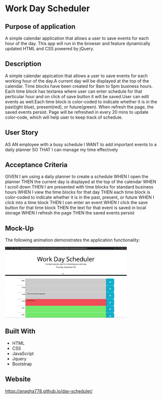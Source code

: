 # Work Day Scheduler

## Purpose of application
A simple calendar application that allows a user to save events for each hour of the day. This app will run in the browser and feature dynamically updated HTML and CSS powered by jQuery.

## Description
A simple calendar appication that allows a user to save events for each working hour of the day.A current day will be displayed at the top of the calendar. Time blocks have been created for 9am to 5pm business hours. Each time block has textarea where user can enter schedule for that perticular hour and on click of save button it will be saved.User can edit events as well.Each time block is color-coded to indicate whether it is in the past(ight blue), present(red), or future(green). When refresh the page, the saved events persist. Page will be refreshed in every 20 mins to update color-code, which will help user to keep track of schedule.


## User Story
AS AN employee with a busy schedule
I WANT to add important events to a daily planner
SO THAT I can manage my time effectively

## Acceptance Criteria
GIVEN I am using a daily planner to create a schedule
WHEN I open the planner
THEN the current day is displayed at the top of the calendar
WHEN I scroll down
THEN I am presented with time blocks for standard business hours
WHEN I view the time blocks for that day
THEN each time block is color-coded to indicate whether it is in the past, present, or future
WHEN I click into a time block
THEN I can enter an event
WHEN I click the save button for that time block
THEN the text for that event is saved in local storage
WHEN I refresh the page
THEN the saved events persist

## Mock-Up
The following animation demonstrates the application functionality:

<div>
    <img src="./assets/images/mockup.gif" width="400px"/> 
</div>

## Built With
* HTML
* CSS
* JavaScript
* Jquery
* Bootstrap

## Website

https://anagha778.github.io/day-scheduler/